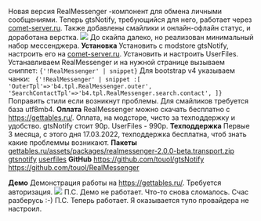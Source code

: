 Новая версия RealMessenger -компонент для обмена личными сообщениями.
Теперь gtsNotify, требующийся для него, работает через <a href="comet-server.ru">comet-server.ru</a>. Также добавлены смайлики и онлайн-офлайн статус, и доработана верстка.
<img src="https://file.modx.pro/files/2/2/4/22485e051bd60e4e50c477ba36fbc1bf.png" />
До скайпа далеко, но реализован минимальный набор мессенджера.
<cut/>
<b>Установка</b>
Установить с modstore gtsNotify, настроить его на <a href="comet-server.ru">comet-server.ru</a>.
Установить и настроить UserFiles.
Устанавливаем RealMessenger и на нужной странице вызываем сниппет: 
<code>{'!RealMessenger' | snippet}</code> 
Для bootstrap v4 указываем чанки:
<code> {'!RealMessenger' | snippet :[ 
'OuterTpl'=>'b4.tpl.RealMessenger.outer', 
'SearchContactTpl'=>'b4.tpl.RealMessenger.search.contact', 
]}</code>
Поправить стили если возникнут проблемы. Для смайликов требуется база utf8mb4.
<b>Оплата</b>
RealMessenger можно скачать бесплатно с https://gettables.ru/. Оплата, на модсторе, чисто за техподдержку и удобство. gtsNotify стоит 90р. UserFiles - 990р.
<b>Техподдержка</b>
Первые 3 месяца, с этого дня 17.03.2022, техподдержка бесплатна, чтоб знать какие проблеммы возникают.
<b>Пакеты</b>
<a href="gettables.ru/assets/packages/realmessenger-2.0.0-beta.transport.zip">gettables.ru/assets/packages/realmessenger-2.0.0-beta.transport.zip</a>
<a href="https://modstore.pro/office/packages/gtsnotify">gtsnotify</a>
<a href="https://modstore.pro/packages/photos-and-files/userfiles">userfiles</a>
<b>GitHub</b>
<a href="https://github.com/touol/gtsNotify">https://github.com/touol/gtsNotify</a>
<a href="https://github.com/touol/RealMessenger">https://github.com/touol/RealMessenger</a>

<strong>Демо</strong>
Демонстрация работы на <a href="https://gettables.ru/">https://gettables.ru/</a>. Требуется авторизация.
<img src="https://file.modx.pro/files/7/8/9/789f52abd7dd5692bd973464ff7c6947.png" />
П.С. Демо не работает. Что-то снова сломалось. Счас разберусь :-)
П.С. Теперь работает. Я оказывается тупо провайдера не настроил.